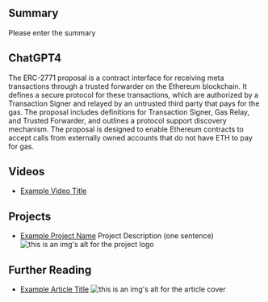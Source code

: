 ## Summary

Please enter the summary

## ChatGPT4

The ERC-2771 proposal is a contract interface for receiving meta transactions through a trusted forwarder on the Ethereum blockchain. It defines a secure protocol for these transactions, which are authorized by a Transaction Signer and relayed by an untrusted third party that pays for the gas. The proposal includes definitions for Transaction Signer, Gas Relay, and Trusted Forwarder, and outlines a protocol support discovery mechanism. The proposal is designed to enable Ethereum contracts to accept calls from externally owned accounts that do not have ETH to pay for gas.

## Videos

- [Example Video Title](https://www.youtube.com/watch?v=TDGq4aeevgY)

## Projects

- [Example Project Name](https://xxxx.xxx/xxxxx) Project Description (one sentence) ![this is an img's alt for the project logo](https://xxxx.xxx/project-logo.xxx)

## Further Reading

- [Example Article Title](https://xxxx.xxx/xxxxx) ![this is an img's alt for the article cover](https://xxxx.xxx/article-cover.xxx)
